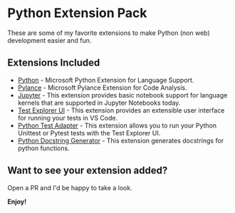 # Python Extension Pack

These are some of my favorite extensions to make Python (non web) development easier and fun.

## Extensions Included

* [Python](https://marketplace.visualstudio.com/items?itemName=ms-python.python) - Microsoft Python Extension for Language Support.
* [Pylance](https://marketplace.visualstudio.com/items?itemName=ms-python.vscode-pylance) - Microsoft Pylance Extension for Code Analysis.
* [Jupyter](https://marketplace.visualstudio.com/items?itemName=ms-toolsai.jupyter) - This extension provides basic notebook support for language kernels that are supported in Jupyter Notebooks today.
* [Test Explorer UI](https://marketplace.visualstudio.com/items?itemName=hbenl.vscode-test-explorer) - This extension provides an extensible user interface for running your tests in VS Code.
* [Python Test Adapter](https://marketplace.visualstudio.com/items?itemName=LittleFoxTeam.vscode-python-test-adapter) - This extension allows you to run your Python Unittest or Pytest tests with the Test Explorer UI.
* [Python Docstring Generator](https://marketplace.visualstudio.com/items?itemName=njpwerner.autodocstring) - This extension generates docstrings for python functions.

## Want to see your extension added?

Open a PR and I'd be happy to take a look.

**Enjoy!**
